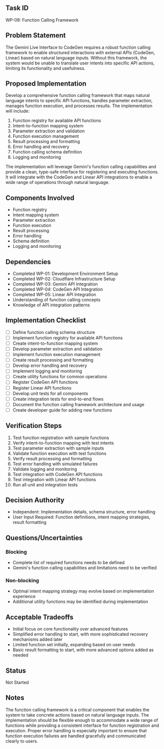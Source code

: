 ## Task ID
WP-09: Function Calling Framework

## Problem Statement
The Gemini Live Interface to CodeGen requires a robust function calling framework to enable structured interactions with external APIs (CodeGen, Linear) based on natural language inputs. Without this framework, the system would be unable to translate user intents into specific API actions, limiting its functionality and usefulness.

## Proposed Implementation
Develop a comprehensive function calling framework that maps natural language intents to specific API functions, handles parameter extraction, manages function execution, and processes results. The implementation will include:

1. Function registry for available API functions
2. Intent-to-function mapping system
3. Parameter extraction and validation
4. Function execution management
5. Result processing and formatting
6. Error handling and recovery
7. Function calling schema definition
8. Logging and monitoring

The implementation will leverage Gemini's function calling capabilities and provide a clean, type-safe interface for registering and executing functions. It will integrate with the CodeGen and Linear API integrations to enable a wide range of operations through natural language.

## Components Involved
- Function registry
- Intent mapping system
- Parameter extraction
- Function execution
- Result processing
- Error handling
- Schema definition
- Logging and monitoring

## Dependencies
- Completed WP-01: Development Environment Setup
- Completed WP-02: Cloudflare Infrastructure Setup
- Completed WP-03: Gemini API Integration
- Completed WP-04: CodeGen API Integration
- Completed WP-05: Linear API Integration
- Understanding of function calling concepts
- Knowledge of API integration patterns

## Implementation Checklist
- [ ] Define function calling schema structure
- [ ] Implement function registry for available API functions
- [ ] Create intent-to-function mapping system
- [ ] Develop parameter extraction and validation
- [ ] Implement function execution management
- [ ] Create result processing and formatting
- [ ] Develop error handling and recovery
- [ ] Implement logging and monitoring
- [ ] Create utility functions for common operations
- [ ] Register CodeGen API functions
- [ ] Register Linear API functions
- [ ] Develop unit tests for all components
- [ ] Create integration tests for end-to-end flows
- [ ] Document the function calling framework architecture and usage
- [ ] Create developer guide for adding new functions

## Verification Steps
1. Test function registration with sample functions
2. Verify intent-to-function mapping with test intents
3. Test parameter extraction with sample inputs
4. Validate function execution with test functions
5. Verify result processing and formatting
6. Test error handling with simulated failures
7. Validate logging and monitoring
8. Test integration with CodeGen API functions
9. Test integration with Linear API functions
10. Run all unit and integration tests

## Decision Authority
- Independent: Implementation details, schema structure, error handling
- User Input Required: Function definitions, intent mapping strategies, result formatting

## Questions/Uncertainties
### Blocking
- Complete list of required functions needs to be defined
- Gemini's function calling capabilities and limitations need to be verified

### Non-blocking
- Optimal intent mapping strategy may evolve based on implementation experience
- Additional utility functions may be identified during implementation

## Acceptable Tradeoffs
- Initial focus on core functionality over advanced features
- Simplified error handling to start, with more sophisticated recovery mechanisms added later
- Limited function set initially, expanding based on user needs
- Basic result formatting to start, with more advanced options added as needed

## Status
Not Started

## Notes
The function calling framework is a critical component that enables the system to take concrete actions based on natural language inputs. The implementation should be flexible enough to accommodate a wide range of functions while providing a consistent interface for function registration and execution. Proper error handling is especially important to ensure that function execution failures are handled gracefully and communicated clearly to users.

